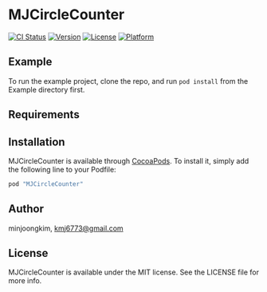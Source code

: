 # MJCircleCounter

[![CI Status](http://img.shields.io/travis/minjoongkim/MJCircleCounter.svg?style=flat)](https://travis-ci.org/minjoongkim/MJCircleCounter)
[![Version](https://img.shields.io/cocoapods/v/MJCircleCounter.svg?style=flat)](http://cocoapods.org/pods/MJCircleCounter)
[![License](https://img.shields.io/cocoapods/l/MJCircleCounter.svg?style=flat)](http://cocoapods.org/pods/MJCircleCounter)
[![Platform](https://img.shields.io/cocoapods/p/MJCircleCounter.svg?style=flat)](http://cocoapods.org/pods/MJCircleCounter)

## Example

To run the example project, clone the repo, and run `pod install` from the Example directory first.

## Requirements

## Installation

MJCircleCounter is available through [CocoaPods](http://cocoapods.org). To install
it, simply add the following line to your Podfile:

```ruby
pod "MJCircleCounter"
```

## Author

minjoongkim, kmj6773@gmail.com

## License

MJCircleCounter is available under the MIT license. See the LICENSE file for more info.
